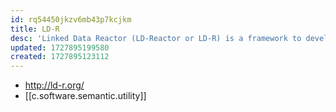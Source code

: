 ```yaml
---
id: rq54450jkzv6mb43p7kcjkm
title: LD-R
desc: 'Linked Data Reactor (LD-Reactor or LD-R) is a framework to develop flexible and reusable User Interface components for Linked Data applications'
updated: 1727895199580
created: 1727895123112
---
```


- http://ld-r.org/
- [[c.software.semantic.utility]]